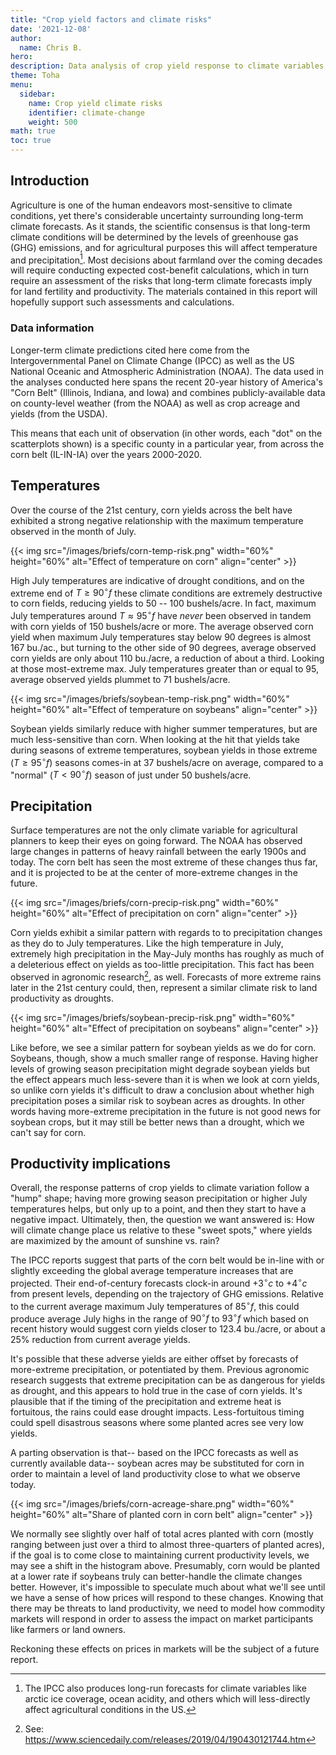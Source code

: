 ```yaml
---
title: "Crop yield factors and climate risks"
date: '2021-12-08'
author:
  name: Chris B.
hero: 
description: Data analysis of crop yield response to climate variables
theme: Toha
menu:
  sidebar:
    name: Crop yield climate risks
    identifier: climate-change
    weight: 500
math: true
toc: true
---
```


Introduction
------------

Agriculture is one of the human endeavors most-sensitive to climate conditions, yet there's considerable uncertainty surrounding long-term climate forecasts. As it stands, the scientific consensus is that long-term climate conditions will be determined by the levels of greenhouse gas (GHG) emissions, and for agricultural purposes this will affect temperature and precipitation[^1]. Most decisions about farmland over the coming decades will require conducting expected cost-benefit calculations, which in turn require an assessment of the risks that long-term climate forecasts imply for land fertility and productivity. The materials contained in this report will hopefully support such assessments and calculations.

### Data information

Longer-term climate predictions cited here come from the Intergovernmental Panel on Climate Change (IPCC) as well as the US National Oceanic and Atmospheric Administration (NOAA). The data used in the analyses conducted here spans the recent 20-year history of America's "Corn Belt" (Illinois, Indiana, and Iowa) and combines publicly-available data on county-level weather (from the NOAA) as well as crop acreage and yields (from the USDA).

This means that each unit of observation (in other words, each "dot" on the scatterplots shown) is a specific county in a particular year, from across the corn belt (IL-IN-IA) over the years 2000-2020.

Temperatures
------------

Over the course of the 21st century, corn yields across the belt have exhibited a strong negative relationship with the maximum temperature observed in the month of July. 

{{< img src="/images/briefs/corn-temp-risk.png" width="60%" height="60%" alt="Effect of temperature on corn" align="center" >}}

High July temperatures are indicative of drought conditions, and on the extreme end of $T \geq 90^{\circ}f$ these climate conditions are extremely destructive to corn fields, reducing yields to 50 -- 100 bushels/acre. In fact, maximum July temperatures around $T \approx 95^{\circ}f$ have *never* been observed in tandem with corn yields of 150 bushels/acre or more. The average observed corn yield when maximum July temperatures stay below 90 degrees is almost 167 bu./ac., but turning to the other side of 90 degrees, average observed corn yields are only about 110 bu./acre, a reduction of about a third. Looking at those most-extreme max. July temperatures greater than or equal to 95, average observed yields plummet to 71 bushels/acre.

{{< img src="/images/briefs/soybean-temp-risk.png" width="60%" height="60%" alt="Effect of temperature on soybeans" align="center" >}}

Soybean yields similarly reduce with higher summer temperatures, but are much less-sensitive than corn. When looking at the hit that yields take during seasons of extreme temperatures, soybean yields in those extreme ($T \geq 95^{\circ}f$) seasons comes-in at 37 bushels/acre on average, compared to a "normal" ($T < 90^{\circ}f$) season of just under 50 bushels/acre.

Precipitation
-------------

Surface temperatures are not the only climate variable for agricultural planners to keep their eyes on going forward. The NOAA has observed large changes in patterns of heavy rainfall between the early 1900s and today. The corn belt has seen the most extreme of these changes thus far, and it is projected to be at the center of more-extreme changes in the future.

{{< img src="/images/briefs/corn-precip-risk.png" width="60%" height="60%" alt="Effect of precipitation on corn" align="center" >}}

Corn yields exhibit a similar pattern with regards to to precipitation changes as they do to July temperatures. Like the high temperature in July, extremely high precipitation in the May-July months has roughly as much of a deleterious effect on yields as too-little precipitation. This fact has been observed in agronomic research[^2], as well. Forecasts of more extreme rains later in the 21st century could, then, represent a similar climate risk to land productivity as droughts.

{{< img src="/images/briefs/soybean-precip-risk.png" width="60%" height="60%" alt="Effect of precipitation on soybeans" align="center" >}}

Like before, we see a similar pattern for soybean yields as we do for corn. Soybeans, though, show a much smaller range of response. Having higher levels of growing season precipitation might degrade soybean yields but the effect appears much less-severe than it is when we look at corn yields, so unlike corn yields it's difficult to draw a conclusion about whether high precipitation poses a similar risk to soybean acres as droughts. In other words having more-extreme precipitation in the future is not good news for soybean crops, but it may still be better news than a drought, which we can't say for corn.

Productivity implications
-------------------------

Overall, the response patterns of crop yields to climate variation follow a "hump" shape; having more growing season precipitation or higher July temperatures helps, but only up to a point, and then they start to have a negative impact. Ultimately, then, the question we want answered is: How will climate change place us relative to these "sweet spots," where yields are maximized by the amount of sunshine vs. rain?

The IPCC reports suggest that parts of the corn belt would be in-line with or slightly exceeding the global average temperature increases that are projected. Their end-of-century forecasts clock-in around $+3^{\circ}c$ to $+4^{\circ}c$ from present levels, depending on the trajectory of GHG emissions. Relative to the current average maximum July temperatures of $85^{\circ}f$, this could produce average July highs in the range of $90^{\circ}f$ to $93^{\circ}f$ which based on recent history would suggest corn yields closer to 123.4 bu./acre, or about a 25\% reduction from current average yields.

It's possible that these adverse yields are either offset by forecasts of more-extreme precipitation, or potentiated by them. Previous agronomic research suggests that extreme precipitation can be as dangerous for yields as drought, and this appears to hold true in the case of corn yields. It's plausible that if the timing of the precipitation and extreme heat is fortuitous, the rains could ease drought impacts. Less-fortuitous timing could spell disastrous seasons where some planted acres see very low yields. 

A parting observation is that-- based on the IPCC forecasts as well as currently available data-- soybean acres may be substituted for corn in order to maintain a level of land productivity close to what we observe today.

{{< img src="/images/briefs/corn-acreage-share.png" width="60%" height="60%" alt="Share of planted corn in corn belt" align="center" >}}

We normally see slightly over half of total acres planted with corn (mostly ranging between just over a third to almost three-quarters of planted acres), if the goal is to come close to maintaining current productivity levels, we may see a shift in the histogram above. Presumably, corn would be planted at a lower rate if soybeans truly can better-handle the climate changes better. However, it's impossible to speculate much about what we'll see until we have a sense of how prices will respond to these changes. Knowing that there may be threats to land productivity, we need to model how commodity markets will respond in order to assess the impact on market participants like farmers or land owners. 

Reckoning these effects on prices in markets will be the subject of a future report.

[^1]: The IPCC also produces long-run forecasts for climate variables like arctic ice coverage, ocean acidity, and others which will less-directly affect agricultural conditions in the US.

[^2]: See: https://www.sciencedaily.com/releases/2019/04/190430121744.htm
